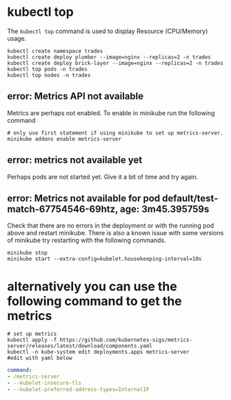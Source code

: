 # kubectl top

The `kubectl top` command is used to display Resource (CPU/Memory) usage.

``` shell
kubectl create namespace trades
kubectl create deploy plumber --image=nginx --replicas=2 -n trades
kubectl create deploy brick-layer --image=nginx --replicas=2 -n trades
kubectl top pods -n trades
kubectl top nodes -n trades
```

## error: Metrics API not available

Metrics are perhaps not enabled. To enable in minikube run the following command

``` shell
# only use first statement if using minikube to set up metrics-server.
minikube addons enable metrics-server
```

## error: metrics not available yet

Perhaps pods are not started yet. Give it a bit of time and try again.

## error: Metrics not available for pod default/test-match-67754546-69htz, age: 3m45.395759s

Check that there are no errors in the deployment or with the running pod above and restart minikube.  There is also a known issue with some versions of minikube try restarting with the following commands.

``` shell
minikube stop
minikube start --extra-config=kubelet.housekeeping-interval=10s 
```

# alternatively you can use the following command to get the metrics

``` shell
# set up metrics 
kubectl apply -f https://github.com/kubernetes-sigs/metrics-server/releases/latest/download/components.yaml
kubectl -n kube-system edit deployments.apps metrics-server
#edit with yaml below
```

```yaml
command:
- /metrics-server
- --kubelet-insecure-tls
- --kubelet-preferred-address-types=InternalIP

```
